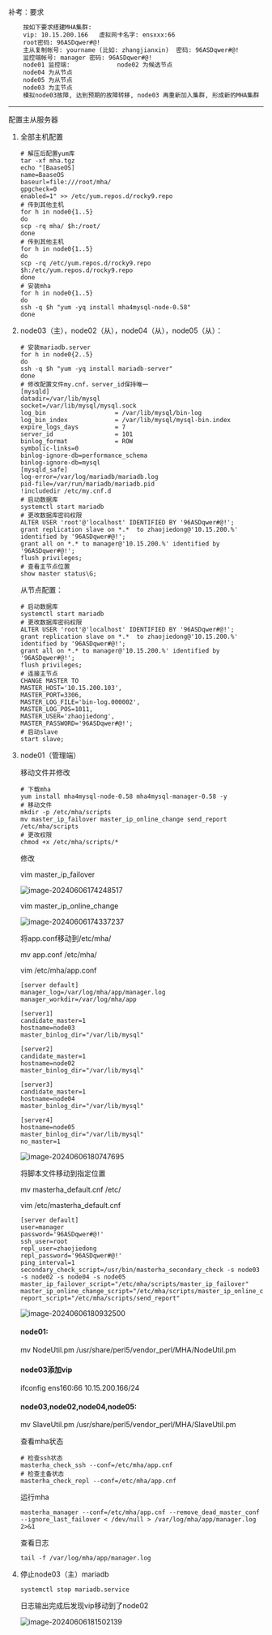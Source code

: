 补考：要求

```txt
	按如下要求搭建MHA集群:
	vip: 10.15.200.166   虚拟网卡名字: ensxxx:66
	root密码: 96ASDqwer#@!
	主从复制帐号: yourname (比如: zhangjianxin)  密码: 96ASDqwer#@!
	监控端帐号: manager 密码: 96ASDqwer#@!
	node01 监控端:				node02 为候选节点
	node04 为从节点
	node05 为从节点
	node03 为主节点
	模拟node03故障, 达到预期的故障转移, node03 再重新加入集群, 形成新的MHA集群
```

------

配置主从服务器

1. 全部主机配置

   ```shell
   # 解压后配置yum库
   tar -xf mha.tgz 
   echo "[BaaseOS]
   name=BaaseOS
   baseurl=file:///root/mha/
   gpgcheck=0
   enabled=1" >> /etc/yum.repos.d/rocky9.repo
   # 传到其他主机
   for h in node0{1..5}
   do
   scp -rq mha/ $h:/root/
   done
   # 传到其他主机
   for h in node0{1..5}
   do
   scp -rq /etc/yum.repos.d/rocky9.repo $h:/etc/yum.repos.d/rocky9.repo
   done
   # 安装mha
   for h in node0{1..5}
   do
   ssh -q $h "yum -yq install mha4mysql-node-0.58"
   done
   ```

2. node03（主），node02（从），node04（从），node05（从）：

   ```shell
   # 安装mariadb.server
   for h in node0{2..5}
   do
   ssh -q $h "yum -yq install mariadb-server"
   done
   # 修改配置文件my.cnf，server_id保持唯一
   [mysqld]
   datadir=/var/lib/mysql
   socket=/var/lib/mysql/mysql.sock
   log_bin                   = /var/lib/mysql/bin-log
   log_bin_index             = /var/lib/mysql/mysql-bin.index
   expire_logs_days          = 7
   server_id                 = 101
   binlog_format             = ROW
   symbolic-links=0
   binlog-ignore-db=performance_schema
   binlog-ignore-db=mysql
   [mysqld_safe]
   log-error=/var/log/mariadb/mariadb.log
   pid-file=/var/run/mariadb/mariadb.pid
   !includedir /etc/my.cnf.d
   # 启动数据库
   systemctl start mariadb
   # 更改数据库密码权限
   ALTER USER 'root'@'localhost' IDENTIFIED BY '96ASDqwer#@!';
   grant replication slave on *.*  to zhaojiedong@'10.15.200.%' identified by '96ASDqwer#@!';
   grant all on *.* to manager@'10.15.200.%' identified by '96ASDqwer#@!';
   flush privileges;
   # 查看主节点位置
   show master status\G;
   ```

   从节点配置：

   ```shell
   # 启动数据库
   systemctl start mariadb
   # 更改数据库密码权限
   ALTER USER 'root'@'localhost' IDENTIFIED BY '96ASDqwer#@!';
   grant replication slave on *.*  to zhaojiedong@'10.15.200.%' identified by '96ASDqwer#@!';
   grant all on *.* to manager@'10.15.200.%' identified by '96ASDqwer#@!';
   flush privileges;
   # 连接主节点
   CHANGE MASTER TO
   MASTER_HOST='10.15.200.103',
   MASTER_PORT=3306,
   MASTER_LOG_FILE='bin-log.000002',
   MASTER_LOG_POS=1011,
   MASTER_USER='zhaojiedong',
   MASTER_PASSWORD='96ASDqwer#@!';
   # 启动slave
   start slave;
   ```

3. node01（管理端）

   移动文件并修改

   ```shell
   # 下载mha
   yum install mha4mysql-node-0.58 mha4mysql-manager-0.58 -y
   # 移动文件
   mkdir -p /etc/mha/scripts
   mv master_ip_failover master_ip_online_change send_report /etc/mha/scripts
   # 更改权限
   chmod +x /etc/mha/scripts/*
   ```

   修改

   vim master_ip_failover

   ![image-20240606174248517](https://gitee.com/zhaojiedong/img/raw/master/202406061742595.png)

   vim master_ip_online_change

   ![image-20240606174337237](https://gitee.com/zhaojiedong/img/raw/master/202406061743264.png)

   将app.conf移动到/etc/mha/

   mv app.conf /etc/mha/

   vim /etc/mha/app.conf

   ```shell
   [server default]
   manager_log=/var/log/mha/app/manager.log
   manager_workdir=/var/log/mha/app
   
   [server1]
   candidate_master=1
   hostname=node03
   master_binlog_dir="/var/lib/mysql"
   
   [server2]
   candidate_master=1
   hostname=node02
   master_binlog_dir="/var/lib/mysql"
   
   [server3]
   candidate_master=1
   hostname=node04
   master_binlog_dir="/var/lib/mysql"
   
   [server4]
   hostname=node05
   master_binlog_dir="/var/lib/mysql"
   no_master=1
   ```

   ![image-20240606180747695](https://gitee.com/zhaojiedong/img/raw/master/202406061807729.png)

   将脚本文件移动到指定位置

   mv  masterha_default.cnf /etc/

   vim /etc/masterha_default.cnf

   ```shell
   [server default]
   user=manager
   password='96ASDqwer#@!'
   ssh_user=root
   repl_user=zhaojiedong
   repl_password='96ASDqwer#@!'
   ping_interval=1
   secondary_check_script=/usr/bin/masterha_secondary_check -s node03 -s node02 -s node04 -s node05
   master_ip_failover_script="/etc/mha/scripts/master_ip_failover"
   master_ip_online_change_script="/etc/mha/scripts/master_ip_online_change"
   report_script="/etc/mha/scripts/send_report"
   ```

   ![image-20240606180932500](https://gitee.com/zhaojiedong/img/raw/master/202406061809536.png)

   #### node01:

   mv NodeUtil.pm  /usr/share/perl5/vendor_perl/MHA/NodeUtil.pm

   #### node03添加vip

   ifconfig ens160:66 10.15.200.166/24

   #### node03,node02,node04,node05:

   mv SlaveUtil.pm /usr/share/perl5/vendor_perl/MHA/SlaveUtil.pm

   查看mha状态

   ```shell
   # 检查ssh状态
   masterha_check_ssh --conf=/etc/mha/app.cnf
   # 检查主备状态
   masterha_check_repl --conf=/etc/mha/app.cnf
   ```

   运行mha

   ```shell
   masterha_manager --conf=/etc/mha/app.cnf --remove_dead_master_conf --ignore_last_failover < /dev/null > /var/log/mha/app/manager.log 2>&1
   ```

   查看日志

   ```shell
   tail -f /var/log/mha/app/manager.log
   ```

4. 停止node03（主）mariadb

   ```shell
   systemctl stop mariadb.service
   ```

   日志输出完成后发现vip移动到了node02

    ![image-20240606181502139](https://gitee.com/zhaojiedong/img/raw/master/202406061815176.png)